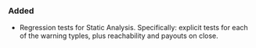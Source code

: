 ### Added

- Regression tests for Static Analysis. Specifically: explicit tests for each of the warning typles, plus reachability and payouts on close. 

